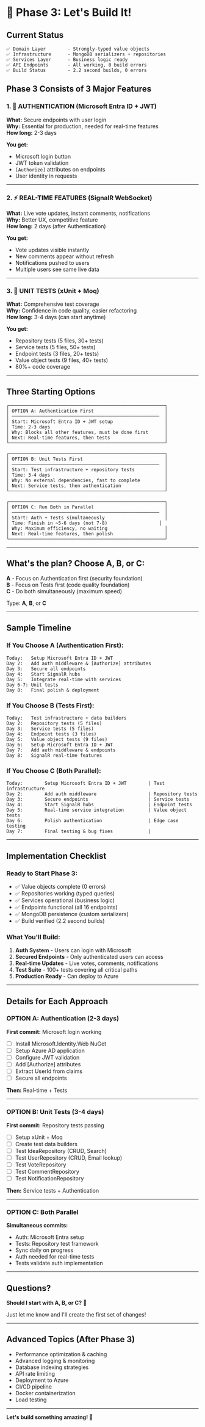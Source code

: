 # 🚀 Phase 3: Let's Build It!

## Current Status
```
✅ Domain Layer        - Strongly-typed value objects
✅ Infrastructure      - MongoDB serializers + repositories
✅ Services Layer      - Business logic ready
✅ API Endpoints       - All working, 0 build errors
✅ Build Status        - 2.2 second builds, 0 errors
```

## Phase 3 Consists of 3 Major Features

### 1. 🔐 AUTHENTICATION (Microsoft Entra ID + JWT)
**What:** Secure endpoints with user login  
**Why:** Essential for production, needed for real-time features  
**How long:** 2-3 days  

**You get:**
- Microsoft login button
- JWT token validation
- `[Authorize]` attributes on endpoints
- User identity in requests

---

### 2. ⚡ REAL-TIME FEATURES (SignalR WebSocket)
**What:** Live vote updates, instant comments, notifications  
**Why:** Better UX, competitive feature  
**How long:** 2 days (after Authentication)  

**You get:**
- Vote updates visible instantly
- New comments appear without refresh
- Notifications pushed to users
- Multiple users see same live data

---

### 3. 🧪 UNIT TESTS (xUnit + Moq)
**What:** Comprehensive test coverage  
**Why:** Confidence in code quality, easier refactoring  
**How long:** 3-4 days (can start anytime)  

**You get:**
- Repository tests (5 files, 30+ tests)
- Service tests (5 files, 50+ tests)
- Endpoint tests (3 files, 20+ tests)
- Value object tests (9 files, 40+ tests)
- 80%+ code coverage

---

## Three Starting Options

```
┌─────────────────────────────────────────────────────────┐
│ OPTION A: Authentication First                          │
│ ──────────────────────────────────────────────────────  │
│ Start: Microsoft Entra ID + JWT setup                   │
│ Time: 2-3 days                                          │
│ Why: Blocks all other features, must be done first      │
│ Next: Real-time features, then tests                    │
└─────────────────────────────────────────────────────────┘

┌─────────────────────────────────────────────────────────┐
│ OPTION B: Unit Tests First                              │
│ ──────────────────────────────────────────────────────  │
│ Start: Test infrastructure + repository tests           │
│ Time: 3-4 days                                          │
│ Why: No external dependencies, fast to complete         │
│ Next: Service tests, then authentication                │
└─────────────────────────────────────────────────────────┘

┌─────────────────────────────────────────────────────────┐
│ OPTION C: Run Both in Parallel                          │
│ ──────────────────────────────────────────────────────  │
│ Start: Auth + Tests simultaneously                      │
│ Time: Finish in ~5-6 days (not 7-8)                   │
│ Why: Maximum efficiency, no waiting                     │
│ Next: Real-time features, then polish                   │
└─────────────────────────────────────────────────────────┘
```

---

## What's the plan? Choose A, B, or C:

**A** - Focus on Authentication first (security foundation)  
**B** - Focus on Tests first (code quality foundation)  
**C** - Do both simultaneously (maximum speed)  

Type: **A**, **B**, or **C**

---

## Sample Timeline

### If You Choose A (Authentication First):
```
Today:   Setup Microsoft Entra ID + JWT
Day 2:   Add auth middleware & [Authorize] attributes
Day 3:   Secure all endpoints
Day 4:   Start SignalR hubs
Day 5:   Integrate real-time with services
Day 6-7: Unit tests
Day 8:   Final polish & deployment
```

### If You Choose B (Tests First):
```
Today:   Test infrastructure + data builders
Day 2:   Repository tests (5 files)
Day 3:   Service tests (5 files)
Day 4:   Endpoint tests (3 files)
Day 5:   Value object tests (9 files)
Day 6:   Setup Microsoft Entra ID + JWT
Day 7:   Add auth middleware & endpoints
Day 8:   SignalR real-time features
```

### If You Choose C (Both Parallel):
```
Today:        Setup Microsoft Entra ID + JWT        | Test infrastructure
Day 2:        Add auth middleware                   | Repository tests
Day 3:        Secure endpoints                      | Service tests
Day 4:        Start SignalR hubs                    | Endpoint tests
Day 5:        Real-time service integration         | Value object tests
Day 6:        Polish authentication                 | Edge case testing
Day 7:        Final testing & bug fixes             |
```

---

## Implementation Checklist

### Ready to Start Phase 3:
- ✅ Value objects complete (0 errors)
- ✅ Repositories working (typed queries)
- ✅ Services operational (business logic)
- ✅ Endpoints functional (all 16 endpoints)
- ✅ MongoDB persistence (custom serializers)
- ✅ Build verified (2.2 second builds)

### What You'll Build:
1. **Auth System** - Users can login with Microsoft
2. **Secured Endpoints** - Only authenticated users can access
3. **Real-time Updates** - Live votes, comments, notifications
4. **Test Suite** - 100+ tests covering all critical paths
5. **Production Ready** - Can deploy to Azure

---

## Details for Each Approach

### OPTION A: Authentication (2-3 days)
**First commit:** Microsoft login working
- [ ] Install Microsoft.Identity.Web NuGet
- [ ] Setup Azure AD application
- [ ] Configure JWT validation
- [ ] Add [Authorize] attributes
- [ ] Extract UserId from claims
- [ ] Secure all endpoints

**Then:** Real-time + Tests

---

### OPTION B: Unit Tests (3-4 days)
**First commit:** Repository tests passing
- [ ] Setup xUnit + Moq
- [ ] Create test data builders
- [ ] Test IdeaRepository (CRUD, Search)
- [ ] Test UserRepository (CRUD, Email lookup)
- [ ] Test VoteRepository
- [ ] Test CommentRepository
- [ ] Test NotificationRepository

**Then:** Service tests + Authentication

---

### OPTION C: Both Parallel
**Simultaneous commits:**
- Auth: Microsoft Entra setup
- Tests: Repository test framework
- Sync daily on progress
- Auth needed for real-time tests
- Tests validate auth implementation

---

## Questions?

**Should I start with A, B, or C?** 🤔

Just let me know and I'll create the first set of changes!

---

## Advanced Topics (After Phase 3)

- Performance optimization & caching
- Advanced logging & monitoring
- Database indexing strategies
- API rate limiting
- Deployment to Azure
- CI/CD pipeline
- Docker containerization
- Load testing

---

**Let's build something amazing! 🚀**
